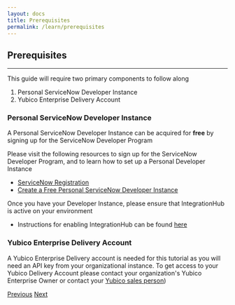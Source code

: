 ```yaml
---
layout: docs
title: Prerequisites
permalink: /learn/prerequisites
---
```


## Prerequisites
---
This guide will require two primary components to follow along
1. Personal ServiceNow Developer Instance
2. Yubico Enterprise Delivery Account

### Personal ServiceNow Developer Instance
A Personal ServiceNow Developer Instance can be acquired for **free** by signing up for the ServiceNow Developer Program

Please visit the following resources to sign up for the ServiceNow Developer Program, and to learn how to set up a Personal Developer Instance
* [ServiceNow Registration](https://developer.servicenow.com/dev.do)
* [Create a Free Personal ServiceNow Developer Instance](https://developer.servicenow.com/dev.do#!/learn/learning-plans/rome/new_to_servicenow/app_store_learnv2_buildmyfirstapp_rome_personal_developer_instances)

Once you have your Developer Instance, please ensure that IntegrationHub is active on your environment
* Instructions for enabling IntegrationHub can be found [here](https://developer.servicenow.com/dev.do#!/learn/learning-plans/quebec/servicenow_application_developer/app_store_learnv2_rest_quebec_activating_integrationhub) 

### Yubico Enterprise Delivery Account
A Yubico Enterprise Delivery account is needed for this tutorial as you will need an API key from your organizational instance. To get access to your Yubico Delivery Account please contact your organization's Yubico Enterprise Owner or contact your [Yubico sales person](https://pages.yubico.com/contact))

<div class="btns">
  <a class="btn--secondary" href="/yed-spoke-example">Previous</a>
  <a class="btn" href="/yed-spoke-example/learn/create-a-scoped-application">Next</a>
</div>
